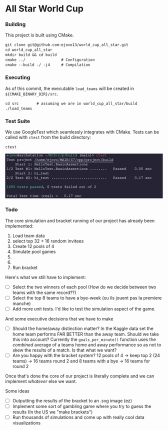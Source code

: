 # All Star World Cup

### Building

This project is built using CMake.

```
git clone git@github.com:ejovo13/world_cup_all_star.git
cd world_cup_all_star
mkdir build && cd build
cmake ../                # Configuration
cmake --build ./ -j4     # Compilation
```

### Executing

As of this commit, the executable `load_teams` will be created in `${CMAKE_BINARY_DIR}/src`. 
```
cd src        # assuming we are in world_cup_all_star/build
./load_teams
```

### Test Suite

We use GoogleTest which seamlessly integrates with CMake. Tests can be called with `ctest` from the build directory:

```
ctest
```

![expected test output](media/tests.png)


### Todo

The core simulation and bracket running of our project has already been implemented:

1. Load team data
2. select top 32 + 16 random invitees
3. Create 12 pools of 4
4. Simulate pool games
5.
6. 
7. Run bracket 

Here's what we still have to implement:

- [ ] Select the two winners of each pool (How do we decide between two teams with the same record??)
- [ ] Select the top 8 teams to have a bye-week (ou ils jouent pas la premiere manche)
- [ ] Add more unit tests. I'd like to test the simulation aspect of the game.

And some executive decisions that we have to make

- [ ] Should the home/away distinction matter? In the Kaggle data set the home team performs FAR BETTER than the away team. Should we take this into account? Currently the `goals_per_minute()` function uses the _combined_ average of a teams home and away performance so as not to skew the results of a match. Is that what we want?
- [ ] Are you happy with the bracket system? 12 pools of 4 -> keep top 2 (24 teams) -> 16 teams round 2 and 8 teams with a bye -> 16 teams for round 2

Once that's done the core of our project is literally complete and we can implement _whatever_ else we want.

Some ideas 

- [ ] Outputting the results of the bracket to an .svg image (ez)
- [ ] Implement some sort of gambling game where you try to guess the results (In the US we "make brackets")
- [ ] Run thousands of simulations and come up with really cool data visualizations